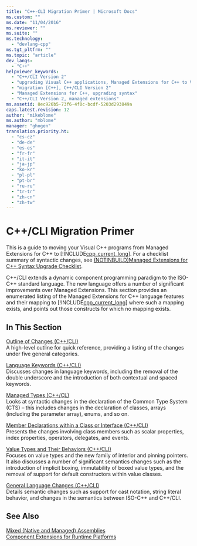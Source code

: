 ```yaml
---
title: "C++-CLI Migration Primer | Microsoft Docs"
ms.custom: ""
ms.date: "11/04/2016"
ms.reviewer: ""
ms.suite: ""
ms.technology: 
  - "devlang-cpp"
ms.tgt_pltfrm: ""
ms.topic: "article"
dev_langs: 
  - "C++"
helpviewer_keywords: 
  - "C++/CLI Version 2"
  - "upgrading Visual C++ applications, Managed Extensions for C++ to Visual C++ 2005 syntax"
  - "migration [C++], C++/CLI Version 2"
  - "Managed Extensions for C++, upgrading syntax"
  - "C++/CLI Version 2, managed extensions"
ms.assetid: 8ec926b5-73f6-4f0c-bcdf-5203d293849a
caps.latest.revision: 12
author: "mikeblome"
ms.author: "mblome"
manager: "ghogen"
translation.priority.ht: 
  - "cs-cz"
  - "de-de"
  - "es-es"
  - "fr-fr"
  - "it-it"
  - "ja-jp"
  - "ko-kr"
  - "pl-pl"
  - "pt-br"
  - "ru-ru"
  - "tr-tr"
  - "zh-cn"
  - "zh-tw"
---
```

# C++/CLI Migration Primer
This is a guide to moving your Visual C++ programs from Managed Extensions for C++ to [!INCLUDE[cpp_current_long](../dotnet/includes/cpp_current_long_md.md)]. For a checklist summary of syntactic changes, see [(NOTINBUILD)Managed Extensions for C++ Syntax Upgrade Checklist](http://msdn.microsoft.com/en-us/edbded88-7ef3-4757-bd9d-b8f48ac2aada).  
  
 C++/CLI extends a dynamic component programming paradigm to the ISO-C++ standard language. The new language offers a number of significant improvements over Managed Extensions. This section provides an enumerated listing of the Managed Extensions for C++ language features and their mapping to [!INCLUDE[cpp_current_long](../dotnet/includes/cpp_current_long_md.md)] where such a mapping exists, and points out those constructs for which no mapping exists.  
  
## In This Section  
 [Outline of Changes (C++/CLI)](../dotnet/outline-of-changes-cpp-cli.md)  
 A high-level outline for quick reference, providing a listing of the changes under five general categories.  
  
 [Language Keywords (C++/CLI)](../dotnet/language-keywords-cpp-cli.md)  
 Discusses changes in language keywords, including the removal of the double underscore and the introduction of both contextual and spaced keywords.  
  
 [Managed Types (C++/CL)](../dotnet/managed-types-cpp-cl.md)  
 Looks at syntactic changes in the declaration of the Common Type System (CTS) – this includes changes in the declaration of classes, arrays (including the parameter array), enums, and so on.  
  
 [Member Declarations within a Class or Interface (C++/CLI)](../dotnet/member-declarations-within-a-class-or-interface-cpp-cli.md)  
 Presents the changes involving class members such as scalar properties, index properties, operators, delegates, and events.  
  
 [Value Types and Their Behaviors (C++/CLI)](../dotnet/value-types-and-their-behaviors-cpp-cli.md)  
 Focuses on value types and the new family of interior and pinning pointers. It also discusses a number of significant semantics changes such as the introduction of implicit boxing, immutability of boxed value types, and the removal of support for default constructors within value classes.  
  
 [General Language Changes (C++/CLI)](../dotnet/general-language-changes-cpp-cli.md)  
 Details semantic changes such as support for cast notation, string literal behavior, and changes in the semantics between ISO-C++ and C++/CLI.  
  
## See Also  
 [Mixed (Native and Managed) Assemblies](../dotnet/mixed-native-and-managed-assemblies.md)   
 [Component Extensions for Runtime Platforms](../windows/component-extensions-for-runtime-platforms.md)